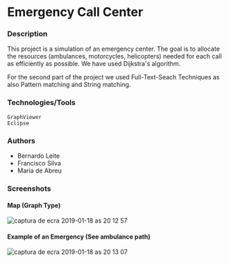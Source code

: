 # Emergency Call Center

### Description

This project is a simulation of an emergency center. 
The goal is to allocate the resources (ambulances, motorcycles, helicopters) needed for each call as efficiently as possible. 
We have used Dijkstra's algorithm.

For the second part of the project we used Full-Text-Seach Techniques as also Pattern matching and String matching.

### Technologies/Tools
```
GraphViewer
Eclipse
```

### Authors

* Bernardo Leite 
* Francisco Silva
* Maria de Abreu

### Screenshots

#### Map (Graph Type)

![captura de ecra 2019-01-18 as 20 12 57](https://user-images.githubusercontent.com/22004638/51410875-c014ae00-1b5d-11e9-8663-58d517251743.png)

#### Example of an Emergency (See ambulance path)

![captura de ecra 2019-01-18 as 20 13 07](https://user-images.githubusercontent.com/22004638/51410877-c1de7180-1b5d-11e9-9137-f4152c761857.png)

